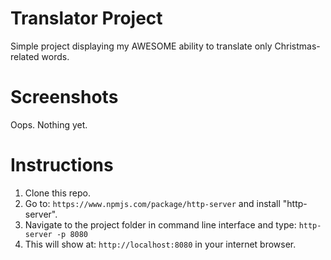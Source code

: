# Translator Project
Simple project displaying my AWESOME ability to translate only Christmas-related words.

# Screenshots
Oops. Nothing yet.

# Instructions
1. Clone this repo.
1. Go to: `https://www.npmjs.com/package/http-server` and install "http-server".  
1. Navigate to the project folder in command line interface and type: `http-server -p 8080`  
1. This will show at: `http://localhost:8080` in your internet browser. 